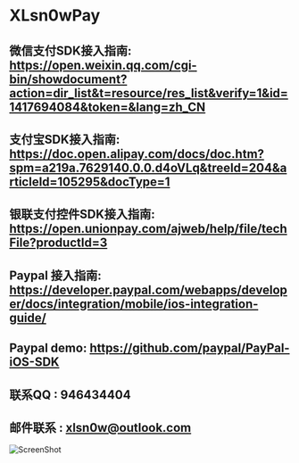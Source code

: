 # XLsn0wPay

## 微信支付SDK接入指南: https://open.weixin.qq.com/cgi-bin/showdocument?action=dir_list&t=resource/res_list&verify=1&id=1417694084&token=&lang=zh_CN

## 支付宝SDK接入指南: https://doc.open.alipay.com/docs/doc.htm?spm=a219a.7629140.0.0.d4oVLq&treeId=204&articleId=105295&docType=1

## 银联支付控件SDK接入指南: https://open.unionpay.com/ajweb/help/file/techFile?productId=3

## Paypal 接入指南: https://developer.paypal.com/webapps/developer/docs/integration/mobile/ios-integration-guide/
## Paypal demo: https://github.com/paypal/PayPal-iOS-SDK

##  联系QQ :  946434404
## 邮件联系 : xlsn0w@outlook.com

![ScreenShot](https://github.com/XLsn0w/XLsn0wPay/blob/trunk/XLsn0wPayManager/ScreenShot.png?raw=true)
